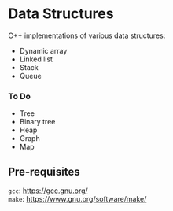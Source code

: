 # Data Structures
C++ implementations of various data structures:
- Dynamic array
- Linked list
- Stack
- Queue
### To Do
- Tree
- Binary tree
- Heap
- Graph
- Map
## Pre-requisites
```gcc```: https://gcc.gnu.org/  
```make```: https://www.gnu.org/software/make/
